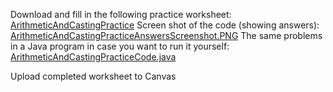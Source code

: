 Download and fill in the following practice worksheet: [ArithmeticAndCastingPractice](https://hilliard.instructure.com/courses/25944/files/5947950/download?wrap=1)
Screen shot of the code (showing answers): [ArithmeticAndCastingPracticeAnswersScreenshot.PNG](https://hilliard.instructure.com/courses/25944/files/5947948/download?wrap=1)
The same problems in a Java program in case you want to run it yourself: [ArithmeticAndCastingPracticeCode.java](https://hilliard.instructure.com/courses/25944/files/5947949/download?wrap=1)

 

Upload completed worksheet to Canvas
